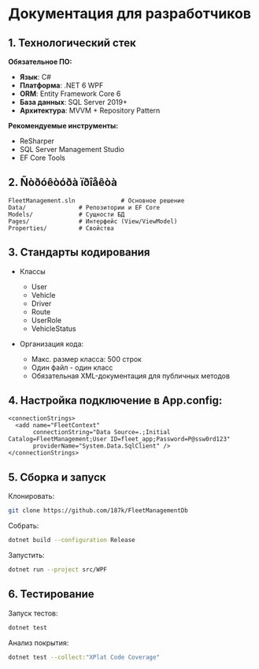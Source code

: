 # Документация для разработчиков

## 1. Технологический стек
**Обязательное ПО:**
- **Язык**: C# 
- **Платформа**: .NET 6 WPF
- **ORM**: Entity Framework Core 6
- **База данных**: SQL Server 2019+
- **Архитектура**: MVVM + Repository Pattern

**Рекомендуемые инструменты:**
- ReSharper
- SQL Server Management Studio
- EF Core Tools

## 2. Ñòðóêòóðà ïðîåêòà

```
FleetManagement.sln             # Основное решение
Data/				# Репозитории и EF Core
Models/				# Сущности БД
Pages/				# Интерфейс (View/ViewModel)
Properties/			# Свойства
```

## 3. Стандарты кодирования

- Классы
	- User
	- Vehicle
	- Driver
	- Route
	- UserRole
	- VehicleStatus

- Организация кода:
    - Макс. размер класса: 500 строк
    - Один файл - один класс
    - Обязательная XML-документация для публичных методов

## 4. Настройка подключение в App.config:
```xaml
<connectionStrings>
  <add name="FleetContext" 
       connectionString="Data Source=.;Initial Catalog=FleetManagement;User ID=fleet_app;Password=P@ssw0rd123" 
       providerName="System.Data.SqlClient" />
</connectionStrings>
```

## 5. Сборка и запуск
Клонировать:
```bash
git clone https://github.com/187k/FleetManagementDb
```
Собрать:
```bash
dotnet build --configuration Release
```
Запустить:
```bash
dotnet run --project src/WPF
```

## 6. Тестирование
Запуск тестов:
```bash
dotnet test
```
Анализ покрытия:
```bash
dotnet test --collect:"XPlat Code Coverage"
```
